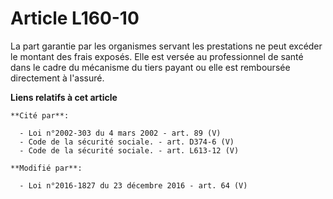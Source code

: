 # Article L160-10

La part garantie par les organismes servant les prestations ne peut excéder le montant des frais exposés. Elle est versée au
professionnel de santé dans le cadre du mécanisme du tiers payant ou elle est remboursée directement à l'assuré.

**Liens relatifs à cet article**

	**Cité par**:

	  - Loi n°2002-303 du 4 mars 2002 - art. 89 (V)
	  - Code de la sécurité sociale. - art. D374-6 (V)
	  - Code de la sécurité sociale. - art. L613-12 (V)

	**Modifié par**:

	  - Loi n°2016-1827 du 23 décembre 2016 - art. 64 (V)
